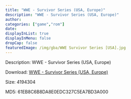 ```yaml
---
title: "WWE - Survivor Series (USA, Europe)"
description: "WWE - Survivor Series (USA, Europe)"
author: 
categories: ["game","rom"]
date: 
displayInList: true
displayInMenu: false
dropCap: false
featuredImage: /img/gba/WWE Survivor Series [USA].jpg
---
```


Description: WWE - Survivor Series (USA, Europe)

Download: <a style="text-decoration:underline;" href="https://mega.nz/#!zTAEnCiC!qUy0nEFDiUr3PCEKtvTbQuVZydhxenH7yQzaTuOBxOY" target = "_blank" rel = "nofollow" > WWE - Survivor Series (USA, Europe)</a>

Size: 4194304

MD5: 61EB8C6B8DA8E0EDC327C5EA7BD3A000

